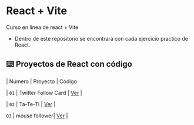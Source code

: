 # React + Vite
Curso en linea de react + Vite

- Dentro de este repositorio se encontrará con cada ejercicio practico de React.

## ⌨️ Proyectos de React con código

| Número | Proyecto | Código

| `01` | Twitter Follow Card | [Ver](ejercicio-tw) |

| `02` | Ta-Te-Ti | [Ver](ejercicio-ta-te-ti) |

 `03` | mouse follower| [Ver](mouse-follower) |